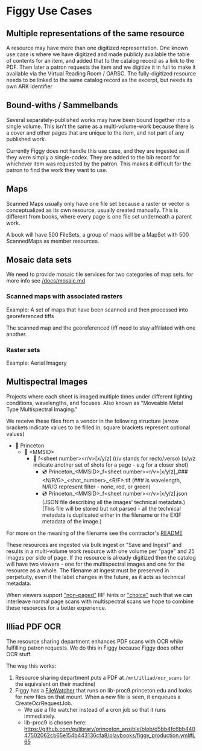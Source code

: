 # Figgy Use Cases

## Multiple representations of the same resource
A resource may have more than one digitized representation. One known use case is where we have digitized and made publicly available the table of contents for an item, and added that to the catalog record as a link to the PDF. Then later a patron requests the item and we digitize it in full to make it available via the Virtual Reading Room / OARSC. The fully-digitized resource needs to be linked to the same catalog record as the excerpt, but needs its own ARK identifier

## Bound-withs / Sammelbands
Several separately-published works may have been bound together into a single volume. This isn't the same as a multi-volume-work because there is a cover and other pages that are unique to the item, and not part of any published work.

Currently Figgy does not handle this use case, and they are ingested as if they were simply a single-codex. They are added to the bib record for whichever item was requested by the patron. This makes it difficult for the patron to find the work they want to use.

## Maps
Scanned Maps usually only have one file set because a raster or vector is conceptualized as its own resource, usually created manually. This is different from books, where every page is one file set underneath a parent work.

A book will have 500 FileSets, a group of maps will be a MapSet with 500 ScannedMaps as member resources.

## Mosaic data sets

We need to provide mosaic tile services for two categories of map sets. for more
info see [/docs/mosaic.md](/docs/mosaic.md)

### Scanned maps with associated rasters
Example: A set of maps that have been scanned and then processed into georeferenced tiffs

The scanned map and the georeferenced tiff need to stay affiliated with one another.

### Raster sets
Example: Aerial Imagery

## Multispectral Images

Projects where each sheet is imaged multiple times under different lighting
conditions, wavelengths, and focuses. Also known as "Moveable Metal Type
Multispectral Imaging."

We receive these files from a vendor in the following structure (arrow brackets
indicate values to be filled in, square brackets represent optional values)

- 📁 Princeton
  - 📁 \<MMSID\>
    - 📁 f\<sheet number\>\<r/v\>\[x/y/z\] (r/v stands for recto/verso) (x/y/z
    indicate another set of shots for a page - e.g for a closer shot)
      - 💿 Princeton_\<MMSID\>\_f\<sheet
      number\>\<r/v\>\[x/y/z\]\_###\<N/R/G\>\_\<shot_number\>\_\<R/F\>.tif
      (### is wavelength, N/R/G represent filter - none, red, or green)
      - 💿 Princeton_\<MMSID\>\_f\<sheet number\>\<r/v\>\[x/y/z\].json (JSON
        file describing all the images' technical metadata.)
        (This file will be stored but not parsed - all the technical metadata is
        duplicated either in the filename or the EXIF metadata of the image.)

For more on the meaning of the filename see the contractor's
[README](https://docs.google.com/document/d/1rjVgnUizdSrR1EsxaTV5RyHIOEWyUze8kjyS9ICPkyM/edit?usp=sharing)

These resources are ingested via bulk ingest or "Save and Ingest" and results in
a multi-volume work resource with one volume per "page" and 25 images per side
of page. If the resource is already digitized then the catalog will have two
viewers - one for the multispectral images and one for the resource as a whole.
The filename at ingest must be preserved in perpetuity, even if the label
changes in the future, as it acts as technical metadata.

When viewers support
["non-paged"](https://preview.iiif.io/cookbook/3333-choice/recipe/0035-foldouts/) IIIF hints or
["choice"](https://preview.iiif.io/cookbook/3333-choice/recipe/0033-choice/) such that we can interleave normal
page scans with multispectral scans we hope to combine these resources for a
better experience.

## Illiad PDF OCR

The resource sharing department enhances PDF scans with OCR while fulfilling
patron requests. We do this in Figgy because Figgy does other OCR stuff.

The way this works:

1. Resource sharing department puts a PDF at `/mnt/illiad/ocr_scans` (or the
   equivalent on their machine)
1. Figgy has a [FileWatcher](/bin/pdf_watcher) that runs on
   lib-proc9.princeton.edu and looks for new files on that mount. When a new
   file is seen, it enqueues a CreateOcrRequestJob.
   * We use a file watcher instead of a cron job so that it runs immediately.
   * lib-proc9 is chosen here:
   https://github.com/pulibrary/princeton_ansible/blob/d5bb4fc6bb44047502062cb65e154b443136cfa8/playbooks/figgy_production.yml#L65
